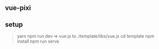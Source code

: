 ## vue-pixi

## setup

> yarn
> npm run dev => vue.js to ./template/libs/vue.js
> cd template
> npm install
> npm run serve

